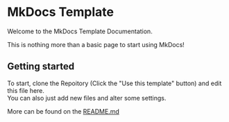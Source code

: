 # MkDocs Template
Welcome to the MkDocs Template Documentation.

This is nothing more than a basic page to start using MkDocs!

## Getting started
To start, clone the Repoitory (Click the "Use this template" button) and edit this file here.  
You can also just add new files and alter some settings.

More can be found on the [README.md](https://github.com/Andre601/mkdocs-template/blob/master/README.md)